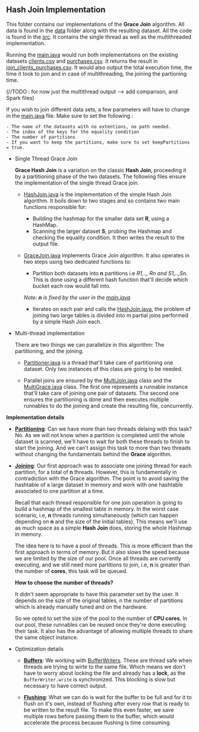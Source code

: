 ## Hash Join Implementation

This folder contains our implementations of the **Grace Join** algorithm. All data is found in the [data](/data) folder along with the resulting dataset. All the code is found in the [src](/src). It contains the single thread as well as the multithreaded implementation.

Running the [main.java](/HashJoin_Clean/src/Main.java) would run both implementations on the existing datasets [clients.csv](/data/clients.csv) and [purchases.csv](/data/purchases.csv). It returns the result in [join_clients_purchases.csv](/data/join_clients_purchases.csv). It would also output the total execution time, the time it took to join and in case of multithreading, the joining the partioning time. 

(//TODO : for now just the multithread output --> add comparison, and Spark files)

If you wish to join different data sets, a few parameters will have to change in the [main.java](/HashJoin_Clean/src/Main.java) file. Make sure to set the following : 

    - The name of the datasets with no extentions, no path needed.
    - The index of the keys for the equality condition
    - The number of partitions
    - If you want to keep the partitions, make sure to set keepPartitions = true.

- Single Thread Grace Join

    **Grace Hash Join** is a variation on the classic **Hash Join**, proceeding it by a partitioning phase of the two datasets. The following files ensure the implementation of the single thread Grace join.

    - [HashJoin.java](src/HashJoin.java) is the implementation of the simple Hash Join algorithm. It boils down to two stages and so contains two main functions responsible for: 

        - Building the hashmap for the smaller data set **R**, using a HashMap.
        - Scanning the larger dataset **S**, probing the Hashmap and checking the equality condition. It then writes the result to the output file.

    - [GraceJoin.java](/src/GraceJoin.java) implements Grace Join algorithm. It also operates in two steps using two dedicated functions to:
        - Partition both datasets into **n** partitions i.e *R1,.., Rn and S1,..,Sn*. This is done using a different hash function that'll decide which bucket each row would fall into.
        
        *Note: **n** is fixed by the user in the [main.java](/HashJoin_Clean/src/Main.java)*
        - Iterates on each pair and calls the [HashJoin.java](src/HashJoin.java), the problem of joining two large tables is divided into m partial joins performed by a simple Hash Join each.

- Multi-thread implementation

    There are two things we can parallelize in this algorithm: The partitioning, and the joining. 

    - [Partitioner.java](/src/Partitioner.java) is a thread that'll take care of partitioning one dataset. Only two instances of this class are going to be needed. 
  
    - Parallel joins are ensured by the [MultiJoin.java](/src/MultiJoin.java) class and the [MultiGrace.java](/src/MultiGrace.java) class. The first one represents a runnable instance that'll take care of joining one pair of datasets. The second one ensures the partitioning is done and then executes multiple runnables to do the joining and create the resulting file, concurrently.

**Implementation details**

- **<ins>Partitioning</ins>**: Can we have more than two threads delaing with this task? No. As we will not know when a partition is completed until the whole dataset is scanned, we'll have to wait for both these threads to finish to start the joining. And we can't assign this task to more than two threads without changing the fundamentals behind the **Grace** algorithm.

- **<ins>Joining</ins>**: Our first approach was to associate one joining thread for each partition, for a total of **n** threads. However, this is fundamentally in contradiction with the Grace algorithm. The point is to avoid saving the hashtable of a large dataset in memory and work with one hashtable associated to one partition at a time. 

    Recall that each thread responsible for one join operation is going to build a hashmap of the smallest table in memory. In the worst case scenario, i.e, **n** threads running simultaneously (which can happen depending on **n** and the size of the initial tables). This means we'll use as much space as a simple **Hash Join** does, storing the whole Hashmap in memory. 

    The idea here is to have a pool of threads. This is more efficient than the first approach in terms of memory. But it also slows the speed because we are limited by the size of our pool. Once all threads are currently executing, and we still need more partitions to join, i.e, **n** is greater than the number of **cores**, this task will be queued.

    **How to choose the number of threads?** 

    It didn't seem appropriate to have this parameter set by the user. It depends on the size of the original tables, n the number of partitions which is already manually tuned and on the hardware.
    
    So we opted to set the size of the pool to the number of **CPU cores**. In our pool, these runnables can be reused once they're done executing their task. It also has the advantage of allowing multiple threads to share the same object instance. 

- Optimization details

    - **<ins>Buffers</ins>**: We working with [BufferWriters](https://docs.oracle.com/javase/7/docs/api/java/io/BufferedWriter.html). These are thread safe when threads are trying to wirte to the same file. Which means we don't have to worry about locking the file and already has a **lock**, as the ````BufferWriter.write```` is synchronized. This blocking is slow but necessary to have correct output. 

    - **<ins>Flushing</ins>**: What we can do is wait for the buffer to be full and for it to flush on it's own, instead of flushing after every row that is ready to be written to the result file. To make this even faster, we save multiple rows before passing them to the buffer, which would accelerate the process because flushing is time consuming.



